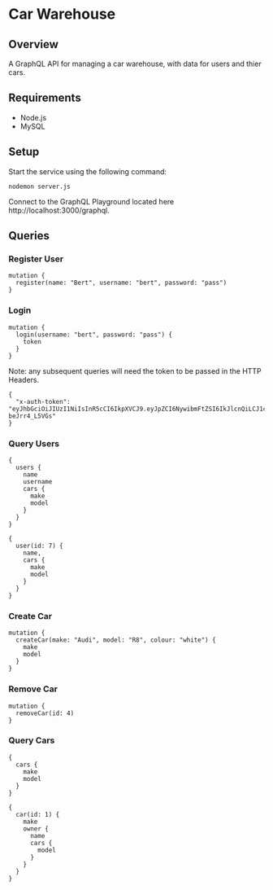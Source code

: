 # Car Warehouse

## Overview
A GraphQL API for managing a car warehouse, with data for users and thier cars.

## Requirements
* Node.js
* MySQL

## Setup
Start the service using the following command:

`nodemon server.js`

Connect to the GraphQL Playground located here http://localhost:3000/graphql.

## Queries

### Register User
```
mutation {
  register(name: "Bert", username: "bert", password: "pass")
}
```

### Login
```
mutation {
  login(username: "bert", password: "pass") {
    token
  }
}
```

Note: any subsequent queries will need the token to be passed in the HTTP Headers.
```
{
  "x-auth-token": "eyJhbGciOiJIUzI1NiIsInR5cCI6IkpXVCJ9.eyJpZCI6NywibmFtZSI6IkJlcnQiLCJ1c2VybmFtZSI6ImJlcnQiLCJpYXQiOjE2MDE0NTk1MDcsImV4cCI6MTYwMTQ2MTMwN30.YqULyI2LsRyGHRp4VbiKRTFM1Q5xE7-beJrr4_L5VGs"
}
```

### Query Users
```
{
  users {
    name
    username
    cars {
      make
      model
    }
  }
}

{
  user(id: 7) {
    name,
    cars {
      make
      model
    }
  }
}
```

### Create Car
```
mutation {
  createCar(make: "Audi", model: "R8", colour: "white") {
    make
    model
  }
}
```

### Remove Car
```
mutation {
  removeCar(id: 4)
}
```

### Query Cars
```
{
  cars {
    make
    model
  }
}

{
  car(id: 1) {
    make
    owner {
      name
      cars {
        model
      }
    }
  }
}
```